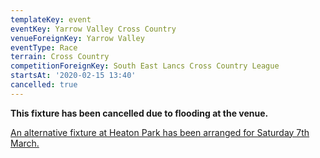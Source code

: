 ```yaml
---
templateKey: event
eventKey: Yarrow Valley Cross Country
venueForeignKey: Yarrow Valley
eventType: Race
terrain: Cross Country
competitionForeignKey: South East Lancs Cross Country League
startsAt: '2020-02-15 13:40'
cancelled: true
---
```

**This fixture has been cancelled due to flooding at the venue.**

[An alternative fixture at Heaton Park has been arranged for Saturday 7th March.](/events/2020-03-07-13-40-heaton-park-cross-country/)
